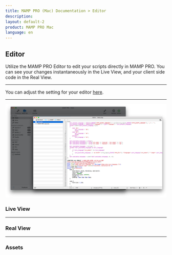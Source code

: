 ```yaml
---
title: MAMP PRO (Mac) Documentation > Editor
description: 
layout: default-2
product: MAMP PRO Mac
language: en
---
```


## Editor

Utilize the MAMP PRO Editor to edit your scripts directly in MAMP PRO. You can see your changes instantaneously in the Live View, and your client side code in the Real View.

---

You can adjust the setting for your editor [here](../Settings/Editor).

---

![MAMP](Editor.jpg)



### Live View

---

### Real View

---

### Assets


